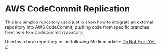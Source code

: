 # AWS CodeCommit Replication

This is a simples repository used just to show how to integrate an external repository into AWS CodeCommit, pushing code from specific branches from here to a CodeCommit repository.

Used as a base repository in the following Medium article: [Do Not Exist Yet. :(]()